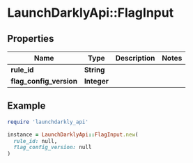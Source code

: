 # LaunchDarklyApi::FlagInput

## Properties

| Name | Type | Description | Notes |
| ---- | ---- | ----------- | ----- |
| **rule_id** | **String** |  |  |
| **flag_config_version** | **Integer** |  |  |

## Example

```ruby
require 'launchdarkly_api'

instance = LaunchDarklyApi::FlagInput.new(
  rule_id: null,
  flag_config_version: null
)
```

